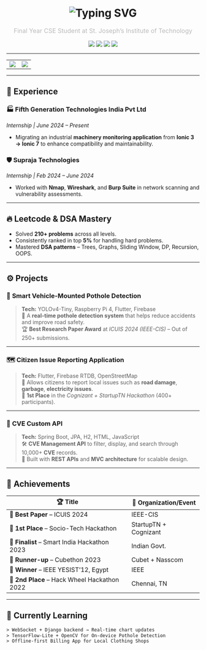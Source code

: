 <!-- GitHub Dark Cyber Dev Vibe README for SETHULAKSHMANAN SP -->

<h1 align="center">
  <img src="https://readme-typing-svg.demolab.com?font=Fira+Code&size=36&pause=1000&color=1E90FF&vCenter=true&random=false&width=600&lines=👨‍💻+SETHULAKSHMANAN+SP;Software+Engineer+%7C+Problem+Solver+%7C+Tech+Explorer" alt="Typing SVG" />
</h1>

<p align="center" style="font-size: 16px; color: #bbbbbb;">Final Year CSE Student at St. Joseph’s Institute of Technology</p>

<p align="center">
  <img src="https://img.shields.io/badge/-Chennai,%20India-000000?style=for-the-badge&logo=googlemaps&logoColor=white"/>
  <a href="mailto:sethulakshmanan11@gmail.com"><img src="https://img.shields.io/badge/Gmail-D14836?style=for-the-badge&logo=gmail&logoColor=white"/></a>
  <a href="https://www.linkedin.com/in/sethulakshmanan-sp"><img src="https://img.shields.io/badge/LinkedIn-0077B5?style=for-the-badge&logo=linkedin&logoColor=white"/></a>
  <a href="https://github.com/sethubolt7"><img src="https://img.shields.io/badge/GitHub-100000?style=for-the-badge&logo=github&logoColor=white"/></a>
</p>

---

<table width="100%">
  <tr>
    <td width="50%" valign="top" align="center">
      <img src="https://skillicons.dev/icons?i=java,python,dart,js,ts,flutter,firebase,spring,bootstrap,html,css,git,linux,vscode,h2&perline=4&theme=dark" />
    </td>
    <td width="50%" valign="top" align="center">
      <a href="https://leetcode.com/u/SETHULAKSHMANAN_SP/">
        <img src="https://leetcard.jacoblin.cool/SETHULAKSHMANAN_SP?ext=contest&theme=dark&animation=true" />
      </a>
    </td>
  </tr>
</table>

---

## 💼 **Experience**

### 🏭 **Fifth Generation Technologies India Pvt Ltd**  
*Internship | June 2024 – Present*  
- Migrating an industrial **machinery monitoring application** from **Ionic 3 → Ionic 7** to enhance compatibility and maintainability.

### 🛡️ **Supraja Technologies**  
*Internship | Feb 2024 – June 2024*  
- Worked with **Nmap**, **Wireshark**, and **Burp Suite** in network scanning and vulnerability assessments.

---

## 🔥 **Leetcode & DSA Mastery**

- Solved **210+ problems** across all levels.
- Consistently ranked in top **5%** for handling hard problems.
- Mastered **DSA patterns** – Trees, Graphs, Sliding Window, DP, Recursion, OOPS.

---

## ⚙️ **Projects**

### 🔧 **Smart Vehicle-Mounted Pothole Detection**  
> **Tech:** YOLOv4-Tiny, Raspberry Pi 4, Flutter, Firebase  
📍 A **real-time pothole detection system** that helps reduce accidents and improve road safety.  
🏆 **Best Research Paper Award** at *ICUIS 2024 (IEEE-CIS)* – Out of 250+ submissions.

---

### 🗺️ **Citizen Issue Reporting Application**  
> **Tech:** Flutter, Firebase RTDB, OpenStreetMap  
🚧 Allows citizens to report local issues such as **road damage**, **garbage**, **electricity issues**.  
🏅 **1st Place** in the *Cognizant + StartupTN Hackathon* (400+ participants).

---

### 🔐 **CVE Custom API**  
> **Tech:** Spring Boot, JPA, H2, HTML, JavaScript  
🛠️ **CVE Management API** to filter, display, and search through 10,000+ **CVE** records.  
🔧 Built with **REST APIs** and **MVC architecture** for scalable design.

---

## 🏅 **Achievements**

| 🏆 Title | 🏁 Organization/Event |
|---------|------------------------|
| 🥇 **Best Paper** – ICUIS 2024 | IEEE-CIS |
| 🥇 **1st Place** – Socio-Tech Hackathon | StartupTN + Cognizant |
| 🎯 **Finalist** – Smart India Hackathon 2023 | Indian Govt. |
| 🥈 **Runner-up** – Cubethon 2023 | Cubet + Nasscom |
| 🥇 **Winner** – IEEE YESIST’12, Egypt | IEEE |
| 🥈 **2nd Place** – Hack Wheel Hackathon 2022 | Chennai, TN |

---

## 🎯 **Currently Learning**
```txt
> WebSocket + Django backend → Real-time chart updates
> TensorFlow-Lite + OpenCV for On-device Pothole Detection
> Offline-first Billing App for Local Clothing Shops
